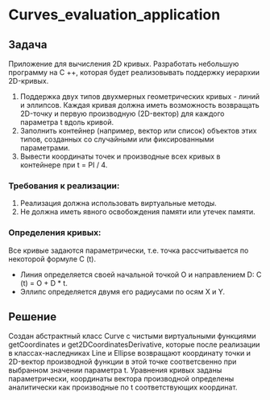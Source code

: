 # Curves_evaluation_application
## Задача
Приложение для вычисления 2D кривых. Разработать небольшую программу на C ++, которая будет реализовывать поддержку иерархии 2D-кривых. 
1. Поддержка двух типов двухмерных геометрических кривых - линий и эллипсов. Каждая кривая должна иметь возможность возвращать 2D-точку и первую производную (2D-вектор) для каждого параметра t вдоль кривой.
2. Заполнить контейнер (например, вектор или список) объектов этих типов, созданных со случайными или фиксированными параметрами.
3. Вывести координаты точек и производные всех кривых в контейнере при t = PI / 4.

### Требования к реализации: 
1. Реализация должна использовать виртуальные методы.
2. Не должна иметь явного освобождения памяти или утечек памяти.

### Определения кривых:

Все кривые задаются параметрически, т.е. точка рассчитывается по некоторой формуле C (t). 
* Линия определяется своей начальной точкой O и направлением D: C (t) = O + D * t. 
* Эллипс определяется двумя его радиусами по осям X и Y.

## Решение

Создан абстрактный класс Curve с чистыми виртуальными функциями getCoordinates и get2DCoordinatesDerivative, которые после реализации в классах-наследниках Line и Ellipse возвращают координату точки и 2D-вектор производной функции в этой точке соответсвенно при выбранном значении параметра t. Уравнения кривых заданы параметрически, координаты вектора производной определены аналитически как производные по t соответствующих координат.
